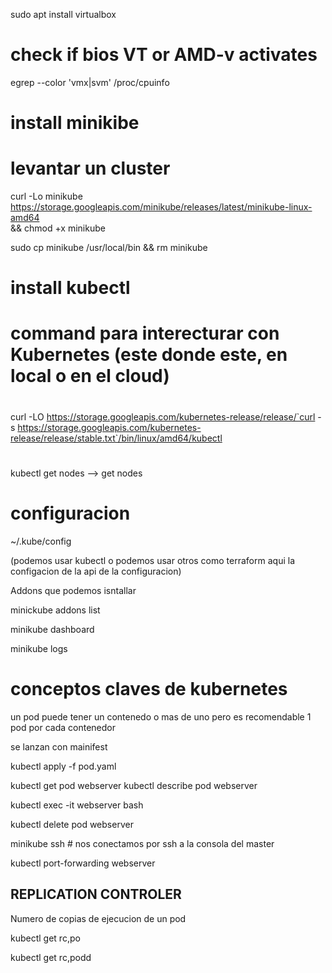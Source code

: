 sudo apt install virtualbox

# check if bios VT or AMD-v activates

egrep --color 'vmx|svm' /proc/cpuinfo


# install minikibe
# levantar un cluster

curl -Lo minikube https://storage.googleapis.com/minikube/releases/latest/minikube-linux-amd64 \
  && chmod +x minikube

sudo cp minikube /usr/local/bin && rm minikube

# install kubectl
# command  para interecturar con Kubernetes (este donde este, en local o en el cloud)
# 

curl -LO https://storage.googleapis.com/kubernetes-release/release/`curl -s https://storage.googleapis.com/kubernetes-release/release/stable.txt`/bin/linux/amd64/kubectl

# 

kubectl get nodes --> get nodes

# configuracion
~/.kube/config

(podemos usar kubectl o podemos usar otros como terraform aqui la configacion de la api de la configuracion)

Addons que podemos isntallar

minickube addons list 

minikube dashboard

minikube logs


# conceptos claves de kubernetes

un pod puede tener un contenedo o mas de uno pero es recomendable 1 pod por cada contenedor

se lanzan con mainifest



kubectl apply -f pod.yaml 


kubectl get pod webserver
kubectl describe pod webserver


kubectl exec -it webserver bash


kubectl delete pod webserver

minikube ssh # nos conectamos por ssh a la consola del master

kubectl port-forwarding webserver



## REPLICATION CONTROLER

Numero de copias de ejecucion de un pod

kubectl get rc,po

kubectl get rc,podd
